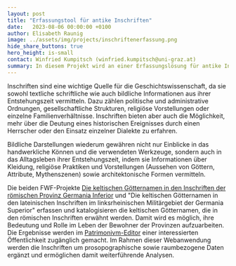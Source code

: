 ```yaml
---
layout: post
title: "Erfassungstool für antike Inschriften"
date:   2023-08-06 00:00:00 +0100
author: Elisabeth Raunig
image: ../assets/img/projects/inschriftenerfassung.png
hide_share_buttons: true
hero_height: is-small
contact: Winfried Kumpitsch (winfried.kumpitsch@uni-graz.at)
summary: In diesem Projekt wird an einer Erfassungslösung für antike Inschriften gearbeitet. 
---
```


Inschriften sind eine wichtige Quelle für die Geschichtswissenschaft, da sie sowohl textliche schriftliche wie auch bildliche Informationen aus ihrer Entstehungszeit vermitteln. Dazu zählen politische und administrative Ordnungen, gesellschaftliche Strukturen, religiöse Vorstellungen oder einzelne Familienverhältnisse. Inschriften bieten aber auch die Möglichkeit, mehr über die Deutung eines historischen Ereignisses durch einen Herrscher oder den Einsatz einzelner Dialekte zu erfahren.

Bildliche Darstellungen wiederum gewähren nicht nur Einblicke in das handwerkliche Können und die verwendeten Werkzeuge, sondern auch in das Alltagsleben ihrer Entstehungszeit, indem sie Informationen über Kleidung, religiöse Praktiken und Vorstellungen (Aussehen von Göttern, Attribute, Mythenszenen) sowie architektonische Formen vermitteln.

Die beiden FWF-Projekte [Die keltischen Götternamen in den Inschriften der römischen Provinz Germania Inferior](https://gams.uni-graz.at/context:fercan) und "Die keltischen Götternamen in den lateinischen Inschriften im linksrheinischen Militärgebiet der Germania Superior" erfassen und katalogisieren die keltischen Götternamen, die in den römischen Inschriften erwähnt werden.
Damit wird es möglich, ihre Bedeutung und Rolle im Leben der Bewohner der Provinzen aufzuarbeiten. Die Ergebnisse werden im [Patrimonivm-Editor](https://patrimonium.huma-num.fr/atlas/editor/) einer interessierten Öffentlichkeit zugänglich gemacht. Im Rahmen dieser Webanwendung werden die Inschriften um prosopographische sowie raumbezogene Daten ergänzt und ermöglichen damit weiterführende Analysen.
